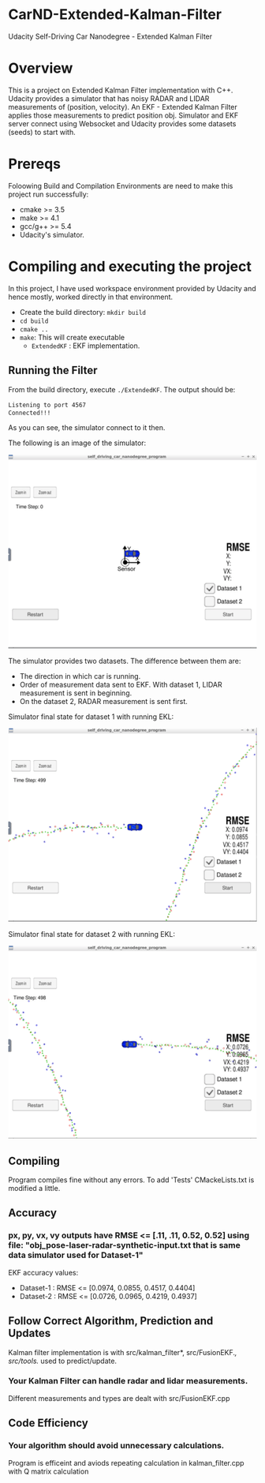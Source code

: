 # CarND-Extended-Kalman-Filter
Udacity Self-Driving Car Nanodegree - Extended Kalman Filter

# Overview
This is a project on Extended Kalman Filter implementation with C++. Udacity provides a simulator that has noisy RADAR and LIDAR measurements of (position, velocity). An EKF - Extended Kalman Filter applies those measurements to predict position obj. Simulator and EKF server connect using Websocket and Udacity provides some datasets (seeds) to start with.

# Prereqs
Foloowing Build and Compilation Environments are need to make this project run successfully:
- cmake >= 3.5
- make >= 4.1
- gcc/g++ >= 5.4
- Udacity's simulator.

# Compiling and executing the project

In this project, I have used workspace environment provided by Udacity and hence mostly, worked directly in that environment.

- Create the build directory: `mkdir build`
- `cd build`
- `cmake ..`
- `make`: This will create executable
  - `ExtendedKF` : EKF implementation.


## Running the Filter

From the build directory, execute `./ExtendedKF`. The output should be:

```
Listening to port 4567
Connected!!!
```

As you can see, the simulator connect to it then.

The following is an image of the simulator:

![Simulator without data](images/simulator_without_running.png)

The simulator provides two datasets. The difference between them are:
- The direction in which car is running.
- Order of measurement data sent to EKF. With dataset 1, LIDAR measurement is sent in beginning. 
- On the dataset 2, RADAR measurement is sent first.

Simulator final state for dataset 1 with running EKL:

![Simulator with dataset 1](images/simulator_dataset1.png)

Simulator final state for dataset 2 with running EKL:

![Simulator with dataset 2](images/simulator_dataset2.png)

## Compiling

Program compiles fine without any errors. To add 'Tests' CMackeLists.txt is modified a little.

## Accuracy
### px, py, vx, vy outputs have RMSE <= [.11, .11, 0.52, 0.52] using file: "obj_pose-laser-radar-synthetic-input.txt that is same data simulator used for Dataset-1"

EKF accuracy values:
- Dataset-1 : RMSE <= [0.0974, 0.0855, 0.4517, 0.4404]
- Dataset-2 : RMSE <= [0.0726, 0.0965, 0.4219, 0.4937]

## Follow Correct Algorithm, Prediction and Updates
Kalman filter implementation is with src/kalman_filter*, src/FusionEKF.*, src/tools.* used to predict/update.

### Your Kalman Filter can handle radar and lidar measurements.
Different measurements and types are dealt with src/FusionEKF.cpp

## Code Efficiency

### Your algorithm should avoid unnecessary calculations.
Program is efficeint and aviods repeating calculation in kalman_filter.cpp with Q matrix calculation 
